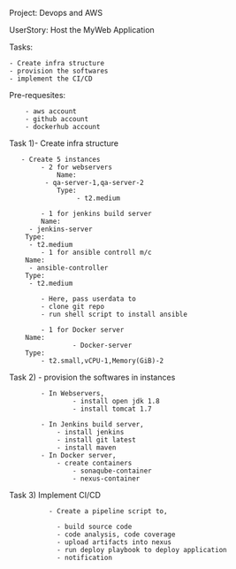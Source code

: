 Project: Devops and AWS 

UserStory: Host the MyWeb Application

Tasks: 

    - Create infra structure
    - provision the softwares
    - implement the CI/CD
    

Pre-requesites: 

        - aws account
        - github account
        - dockerhub account

Task 1)- Create infra structure

            
       - Create 5 instances
            - 2 for webservers
                Name:  
		     - qa-server-1,qa-server-2 
                Type:
                     - t2.medium
   	          
            - 1 for jenkins build server
	        Name:                
		 - jenkins-server 
		Type:
		 - t2.medium
            - 1 for ansible controll m/c
		Name:                
		 - ansible-controller 
		Type:
		 - t2.medium
                  
      		- Here, pass userdata to
   			- clone git repo
			- run shell script to install ansible
                     
            - 1 for Docker server
		Name:
                    - Docker-server
		Type:
		    - t2.small,vCPU-1,Memory(GiB)-2
Task 2) - provision the softwares in instances

            - In Webservers,
					- install open jdk 1.8
                    - install tomcat 1.7
              
            - In Jenkins build server,
				- install jenkins
				- install git latest
       		    - install maven	
			- In Docker server,
                - create containers
                    - sonaqube-container
					- nexus-container
					
Task 3)	Implement CI/CD 

              - Create a pipeline script to,
	      
				- build source code
				- code analysis, code coverage
				- upload artifacts into nexus
				- run deploy playbook to deploy application
				- notification
